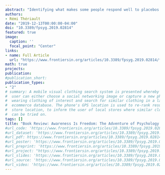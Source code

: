 ```yaml
---
abstract: "Identifying what makes some people respond well to placebos remains a major challenge. Here, we attempt to replicate an earlier study in which we found a relationship between hypnotic suggestibility and subjective ratings of relaxation following the ingestion of a placebo sedative (Sheiner, Lifshitz, & Raz, 2016). To assess the reliability of this effect, we tested 34 participants using a similar design. Participants ingested a placebo capsule in one of two conditions: (1) relaxation, wherein we described the capsule as a herbal sedative, or (2) control, wherein we described the capsule as inert. To index placebo response, we collected measures of blood pressure and heart rate, as well as self-report ratings of relaxation and drowsiness. Despite using a similar experimental design as in our earlier study, we were unable to replicate the correlation between hypnotic suggestibility and placebo response. Furthermore, whereas in our former experiment we observed a change in subjective ratings of relaxation but no change in physiological measures, here we found that heart rate dropped in the relaxation condition while subjective ratings remained unchanged. Even within a consistent context of relaxation, therefore, our present results indicate that placebos may induce effects that are fickle, tenuous, and unreliable. Although we had low statistical power, our findings tentatively accord with the notion that placebo response likely involves a complex, multifaceted interaction between traits, expectancies, and contexts."
authors:
- Rémi Thériault
date: "2019-12-13T00:00:00-04:00"
doi: "10.3389/fpsyg.2019.02814"
featured: true
image:
  caption: ''
  focal_point: "Center"
links: 
- name: Full Article
  url: "https://www.frontiersin.org/articles/10.3389/fpsyg.2019.02814/full"
math: true
projects:
publication: 
#publication_short: 
publication_types:
- "2"
# summary: A mobile visual clothing search system is presented whereby a smart phone
#  user can either choose a social networking image or capture a new photo of a person
#  wearing clothing of interest and search for similar clothing in a large cloud-based
#  ecommerce database. The phone's GPS location is used to re-rank results by retail
#  store location, to inform the user of local stores where similar clothing items
#  can be tried on.
tags: []
title: "Book Review: Awareness Is Freedom: The Adventure of Psychology and Spirituality"
#url_code: 'https://www.frontiersin.org/articles/10.3389/fpsyg.2019.02814/full'
#url_dataset: 'https://www.frontiersin.org/articles/10.3389/fpsyg.2019.02814/full'
#url_pdf: https://www.frontiersin.org/articles/10.3389/fpsyg.2019.02814/full
#url_poster: 'https://www.frontiersin.org/articles/10.3389/fpsyg.2019.02814/full'
#url_preprint: 'https://www.frontiersin.org/articles/10.3389/fpsyg.2019.02814/full'
#url_project: "https://www.frontiersin.org/articles/10.3389/fpsyg.2019.02814/full"
#url_slides: 'https://www.frontiersin.org/articles/10.3389/fpsyg.2019.02814/full'
#url_source: 'https://www.frontiersin.org/articles/10.3389/fpsyg.2019.02814/full'
#url_video: 'https://www.frontiersin.org/articles/10.3389/fpsyg.2019.02814/full'
---
```


